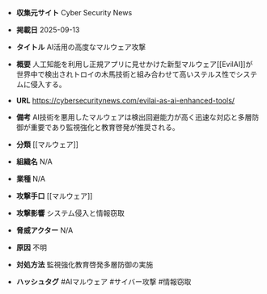 - **収集元サイト**
Cyber Security News

- **掲載日**
2025-09-13

- **タイトル**
AI活用の高度なマルウェア攻撃

- **概要**
人工知能を利用し正規アプリに見せかけた新型マルウェア[[EvilAI]]が世界中で検出されトロイの木馬技術と組み合わせて高いステルス性でシステムに侵入する。

- **URL**
https://cybersecuritynews.com/evilai-as-ai-enhanced-tools/

- **備考**
AI技術を悪用したマルウェアは検出回避能力が高く迅速な対応と多層防御が重要であり監視強化と教育啓発が推奨される。

- **分類**
[[マルウェア]]

- **組織名**
N/A

- **業種**
N/A

- **攻撃手口**
[[マルウェア]]

- **攻撃影響**
システム侵入と情報窃取

- **脅威アクター**
N/A

- **原因**
不明

- **対処方法**
監視強化教育啓発多層防御の実施

- **ハッシュタグ**
#AIマルウェア #サイバー攻撃 #情報窃取
